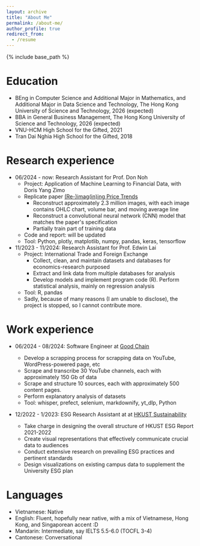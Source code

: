 ```yaml
---
layout: archive
title: "About Me"
permalink: /about-me/
author_profile: true
redirect_from:
  - /resume
---
```


{% include base_path %}

Education
======
* BEng in Computer Science and Additional Major in Mathematics, and Additional Major in Data Science and Technology, The Hong Kong University of Science and Technology, 2026 (expected)
* BBA in General Business Management, The Hong Kong University of Science and Technology, 2026 (expected)
* VNU-HCM High School for the Gifted, 2021
* Tran Dai Nghia High School for the Gifted, 2018

Research experience
=====
* 06/2024 - now: Research Assistant for Prof. Don Noh
  * Project: Application of Machine Learning to Financial Data, with Doris Yang Zimo
  * Replicate paper [(Re-)imag(in)ing Price Trends](https://economics.yale.edu/research/re-imagining-price-trends)
    * Reconstruct approximately 2.3 million images, with each image contains OHLC chart, volume bar, and moving average line
    * Reconstruct a convolutional neural network (CNN) model that matches the paper's specification
    * Partially train part of training data
  * Code and report: will be updated
  * Tool: Python, plotly, matplotlib, numpy, pandas, keras, tensorflow
* 11/2023 - 11/2024: Research Assistant for Prof. Edwin Lai
  * Project: International Trade and Foreign Exchange
    * Collect, clean, and maintain datasets and databases for economics-research purposed
    * Extract and link data from multiple databases for analysis
    * Develop models and implement program code (R). Perform statistical analysis, mainly on regression analysis
  * Tool: R, pandas
  * Sadly, because of many reasons (I am unable to disclose), the project is stopped, so I cannot contribute more.

Work experience
======
* 06/2024 - 08/2024: Software Engineer at [Good Chain](https://www.good-chain.com/)
  * Develop a scrapping process for scrapping data on YouTube, WordPress-powered page, etc
  * Scrape and transcribe 30 YouTube channels, each with approximately 150 Gb of data
  * Scrape and structure 10 sources, each with approximately 500 content pages.
  * Perform explanatory analysis of datasets
  * Tool: whisper, prefect, selenium, markdownify, yt_dlp, Python

* 12/2022 - 1/2023: ESG Research Assistant at at [HKUST Sustainability](https://sust.hkust.edu.hk/)
  * Take charge in designing the overall structure of HKUST ESG Report 2021-2022 
  * Create visual representations that effectively communicate crucial data to audiences
  * Conduct extensive research on prevailing ESG practices and pertinent standards
  * Design visualizations on existing campus data to supplement the University ESG plan

Languages
=====
* Vietnamese: Native
* English: Fluent, hopefully near native, with a mix of Vietnamese, Hong Kong, and Singaporean accent :D
* Mandarin: Intermediate, say IELTS 5.5-6.0 (TOCFL 3-4)
* Cantonese: Conversational 

